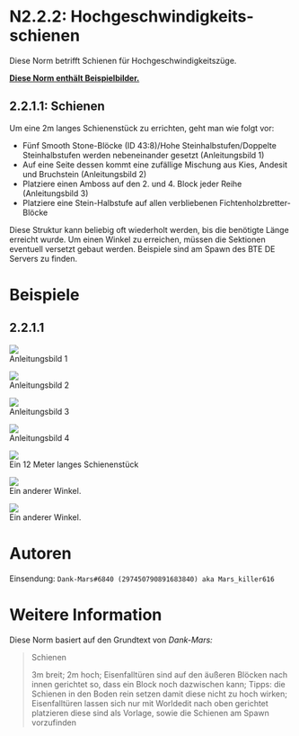 # N2.2.2: Hochgeschwindigkeits-schienen

Diese Norm betrifft Schienen für Hochgeschwindigkeitszüge.

**[Diese Norm enthält Beispielbilder.](#beispiele)**

## 2.2.1.1: Schienen
Um eine 2m langes Schienenstück zu errichten, geht man wie folgt vor:
* Fünf Smooth Stone-Blöcke (ID 43:8)/Hohe Steinhalbstufen/Doppelte Steinhalbstufen werden nebeneinander gesetzt (Anleitungsbild 1)
* Auf eine Seite dessen kommt eine zufällige Mischung aus Kies, Andesit und Bruchstein (Anleitungsbild 2)
* Platziere einen Amboss auf den 2. und 4. Block jeder Reihe (Anleitungsbild 3)
* Platziere eine Stein-Halbstufe auf allen verbliebenen Fichtenholzbretter-Blöcke

Diese Struktur kann beliebig oft wiederholt werden, bis die benötigte Länge erreicht wurde. Um einen Winkel zu erreichen, müssen die Sektionen eventuell versetzt gebaut werden. Beispiele sind am Spawn des BTE DE Servers zu finden.

# Beispiele

## 2.2.1.1

![](https://cdn.discordapp.com/attachments/707321226405871647/707912679351779328/2020-05-08_11.19.03.png)  
Anleitungsbild 1

![](https://cdn.discordapp.com/attachments/707321226405871647/707912696753946694/2020-05-08_11.20.01.png)  
Anleitungsbild 2

![](https://cdn.discordapp.com/attachments/707321226405871647/707912696821055508/2020-05-08_11.20.09.png)  
Anleitungsbild 3

![](https://cdn.discordapp.com/attachments/707321226405871647/707912698217889822/2020-05-08_11.20.26.png)  
Anleitungsbild 4

![](https://cdn.discordapp.com/attachments/707321226405871647/707912698222084116/2020-05-08_11.20.24.png)  
Ein 12 Meter langes Schienenstück

![](https://cdn.discordapp.com/attachments/707321226405871647/707913376403292180/2020-05-08_11.23.36.png)  
Ein anderer Winkel.

![](https://cdn.discordapp.com/attachments/707321226405871647/707913380937072680/2020-05-08_11.23.40.png)  
Ein anderer Winkel.

# Autoren

Einsendung: `Dank-Mars#6840 (297450790891683840) aka Mars_killer616`

# Weitere Information

Diese Norm basiert auf den Grundtext von _Dank-Mars:_

> Schienen
>
> 3m breit; 2m hoch; Eisenfalltüren sind auf den äußeren Blöcken nach innen gerichtet so, dass ein Block noch dazwischen kann; Tipps: die Schienen in den Boden rein setzen damit diese nicht zu hoch wirken; Eisenfalltüren lassen sich nur mit Worldedit nach oben gerichtet platzieren diese sind als Vorlage, sowie die Schienen am Spawn vorzufinden